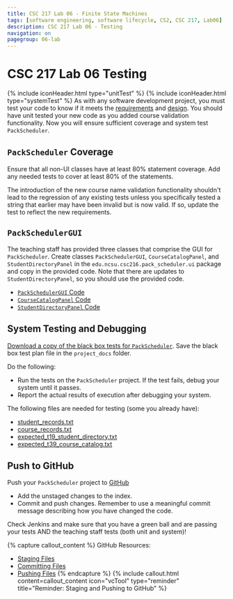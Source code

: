 ```yaml
---
title: CSC 217 Lab 06 - Finite State Machines
tags: [software engineering, software lifecycle, CS2, CSC 217, Lab06]
description: CSC 217 Lab 06 - Testing
navigation: on
pagegroup: 06-lab
---
```


# CSC 217 Lab 06 Testing
{% include iconHeader.html type="unitTest" %}
{% include iconHeader.html type="systemTest" %}
As with any software development project, you must test your code to know if it meets the [requirements](06-lab-requirements) and [design](06-lab-design).  You should have unit tested your new code as you added course validation functionality.  Now you will ensure sufficient coverage and system test `PackScheduler`.


## `PackScheduler` Coverage
Ensure that all non-UI classes have at least 80% statement coverage.  Add any needed tests to cover at least 80% of the statements.

The introduction of the new course name validation functionality shouldn't lead to the regression of any existing tests unless you specifically tested a string that earlier may have been invalid but is now valid.  If so, update the test to reflect the new requirements. 


## `PackSchedulerGUI`
The teaching staff has provided three classes that comprise the GUI for `PackScheduler`.  Create classes `PackSchedulerGUI`, `CourseCatalogPanel`, and `StudentDirectoryPanel` in the `edu.ncsu.csc216.pack_scheduler.ui` package and copy in the provided code.  Note that there are updates to `StudentDirectoryPanel`, so you should use the provided code.

  * [`PackSchedulerGUI` Code](files/PackSchedulerGUI.java)
  * [`CourseCatalogPanel` Code](files/CourseCatalogPanel.java)
  * [`StudentDirectoryPanel` Code](files/StudentDirectoryPanel.java)
  

## System Testing and Debugging
[Download a copy of the black box tests for `PackScheduler`](https://docs.google.com/a/ncsu.edu/document/d/1XdP6H0q956ohbiGgJgeTlBSL6dILRjP4gS0fiW3CURU/edit?usp=sharing).  Save the black box test plan file in the `project_docs` folder.

Do the following:

  * Run the tests on the `PackScheduler` project.  If the test fails, debug your system until it passes.
  * Report the actual results of execution after debugging your system.
  
The following files are needed for testing (some you already have):

  * [student_records.txt](files/student_records.txt)
  * [course_records.txt](files/course_records.txt)
  * [expected_t19_student_directory.txt](files/expected_t19_student_directory.txt)
  * [expected_t39_course_catalog.txt](files/expected_t39_course_catalog.txt)


## Push to GitHub
Push your `PackScheduler` project to [GitHub](https://github.ncsu.edu)

  * Add the unstaged changes to the index.
  * Commit and push changes.  Remember to use a meaningful commit message describing how you have changed the code.  
  
Check Jenkins and make sure that you have a green ball and are passing your tests AND the teaching staff tests (both unit and system)!


{% capture callout_content %}
GitHub Resources:

  * [Staging Files](https://pages.github.ncsu.edu/engr-csc-software-development/practices-tools/git/git-staging)
  * [Committing Files](https://pages.github.ncsu.edu/engr-csc-software-development/practices-tools/git/git-commit)
  * [Pushing Files](https://pages.github.ncsu.edu/engr-csc-software-development/practices-tools/git/git-push)
{% endcapture %}
{% include callout.html content=callout_content icon="vcTool" type="reminder" title="Reminder: Staging and Pushing to GitHub" %}
